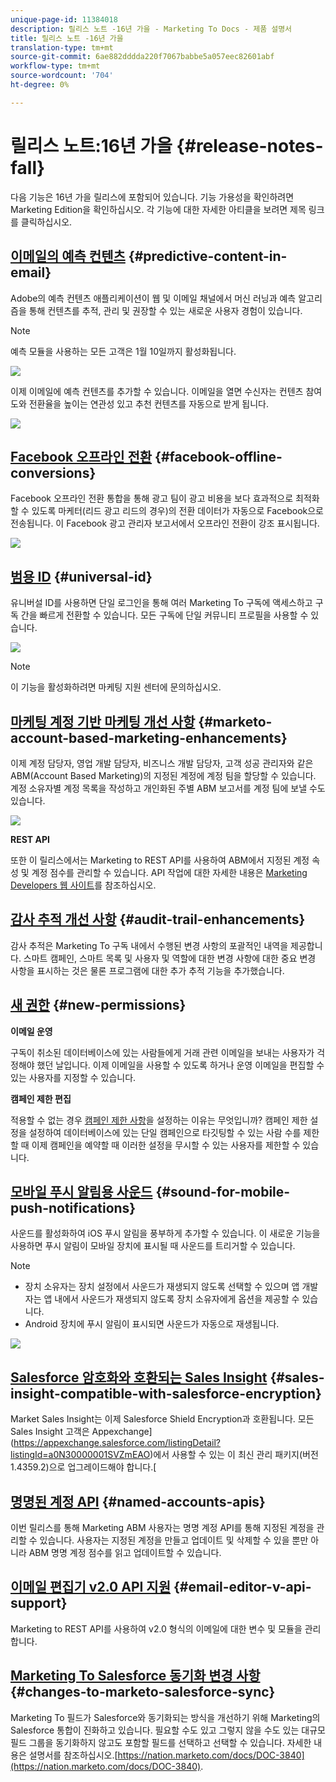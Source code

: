 ```yaml
---
unique-page-id: 11384018
description: 릴리스 노트 -16년 가을 - Marketing To Docs - 제품 설명서
title: 릴리스 노트 -16년 가을
translation-type: tm+mt
source-git-commit: 6ae882dddda220f7067babbe5a057eec82601abf
workflow-type: tm+mt
source-wordcount: '704'
ht-degree: 0%

---
```



# 릴리스 노트:16년 가을 {#release-notes-fall}

다음 기능은 16년 가을 릴리스에 포함되어 있습니다. 기능 가용성을 확인하려면 Marketing Edition을 확인하십시오. 각 기능에 대한 자세한 아티클을 보려면 제목 링크를 클릭하십시오.

## [이메일의 예측 컨텐츠](https://docs.marketo.com/display/docs/predictive+content)  {#predictive-content-in-email}

Adobe의 예측 컨텐츠 애플리케이션이 웹 및 이메일 채널에서 머신 러닝과 예측 알고리즘을 통해 컨텐츠를 추적, 관리 및 권장할 수 있는 새로운 사용자 경험이 있습니다.

>[!NOTE]
>
>예측 모듈을 사용하는 모든 고객은 1월 10일까지 활성화됩니다.

![](assets/shafe.png)

이제 이메일에 예측 컨텐츠를 추가할 수 있습니다. 이메일을 열면 수신자는 컨텐츠 참여도와 전환율을 높이는 연관성 있고 추천 컨텐츠를 자동으로 받게 됩니다.

![](assets/predictive.png)

## [Facebook 오프라인 전환](../../product-docs/demand-generation/facebook/understanding-facebook-offline-conversions.md)  {#facebook-offline-conversions}

Facebook 오프라인 전환 통합을 통해 광고 팀이 광고 비용을 보다 효과적으로 최적화할 수 있도록 마케터(리드 광고 리드의 경우)의 전환 데이터가 자동으로 Facebook으로 전송됩니다. 이 Facebook 광고 관리자 보고서에서 오프라인 전환이 강조 표시됩니다.

![](assets/facebook.png)

## [범용 ID](../../product-docs/administration/settings/using-a-universal-id-for-subscription-login.md) {#universal-id}

유니버설 ID를 사용하면 단일 로그인을 통해 여러 Marketing To 구독에 액세스하고 구독 간을 빠르게 전환할 수 있습니다. 모든 구독에 단일 커뮤니티 프로필을 사용할 수 있습니다.

![](assets/image2016-11-3-15-3a10-3a16.png)

>[!NOTE]
>
>이 기능을 활성화하려면 마케팅 지원 센터에 문의하십시오.

## [마케팅 계정 기반 마케팅 개선 사항](https://docs.marketo.com/pages/viewpage.action?pageid=11380718) {#marketo-account-based-marketing-enhancements}

이제 계정 담당자, 영업 개발 담당자, 비즈니스 개발 담당자, 고객 성공 관리자와 같은 ABM(Account Based Marketing)의 지정된 계정에 계정 팀을 할당할 수 있습니다. 계정 소유자별 계정 목록을 작성하고 개인화된 주별 ABM 보고서를 계정 팀에 보낼 수도 있습니다.

![](assets/account-team-11-15-16.png)

**REST API**

또한 이 릴리스에서는 Marketing to REST API를 사용하여 ABM에서 지정된 계정 속성 및 계정 점수를 관리할 수 있습니다. API 작업에 대한 자세한 내용은 [Marketing Developers 웹 사이트](https://developers.marketo.com/rest-api/lead-database/named-accounts)를 참조하십시오.

## [감사 추적 개선 사항](../../product-docs/administration/audit-trail/change-details-in-audit-trail.md) {#audit-trail-enhancements}

감사 추적은 Marketing To 구독 내에서 수행된 변경 사항의 포괄적인 내역을 제공합니다. 스마트 캠페인, 스마트 목록 및 사용자 및 역할에 대한 변경 사항에 대한 중요 변경 사항을 표시하는 것은 물론 프로그램에 대한 추가 추적 기능을 추가했습니다.

## [새 권한](../../product-docs/administration/users-and-roles/managing-user-roles-and-permissions/descriptions-of-role-permissions.md) {#new-permissions}

**이메일 운영**

구독이 취소된 데이터베이스에 있는 사람들에게 거래 관련 이메일을 보내는 사용자가 걱정해야 했던 날입니다. 이제 이메일을 사용할 수 있도록 하거나 운영 이메일을 편집할 수 있는 사용자를 지정할 수 있습니다.

**캠페인 제한 편집**

적용할 수 없는 경우 [캠페인 제한 사항](https://docs.marketo.com/display/DOCS/Enable+Lead+Restrictions+for+Smart+Campaigns)을 설정하는 이유는 무엇입니까? 캠페인 제한 설정을 설정하여 데이터베이스에 있는 단일 캠페인으로 타깃팅할 수 있는 사람 수를 제한할 때 이제 캠페인을 예약할 때 이러한 설정을 무시할 수 있는 사용자를 제한할 수 있습니다.

## [모바일 푸시 알림용 사운드](../../product-docs/mobile-marketing/push-notifications/configure-mobile-push-notification.md) {#sound-for-mobile-push-notifications}

사운드를 활성화하여 iOS 푸시 알림을 풍부하게 추가할 수 있습니다. 이 새로운 기능을 사용하면 푸시 알림이 모바일 장치에 표시될 때 사운드를 트리거할 수 있습니다.

>[!NOTE]
>
>* 장치 소유자는 장치 설정에서 사운드가 재생되지 않도록 선택할 수 있으며 앱 개발자는 앱 내에서 사운드가 재생되지 않도록 장치 소유자에게 옵션을 제공할 수 있습니다.
>* Android 장치에 푸시 알림이 표시되면 사운드가 자동으로 재생됩니다.

>



![](assets/sound-for-push-notifications.png)

## [Salesforce 암호화와 호환되는 Sales Insight](../../product-docs/marketo-sales-insight/msi-for-salesforce/installation/install-marketo-sales-insight-package-in-salesforce-appexchange.md) {#sales-insight-compatible-with-salesforce-encryption}

Market Sales Insight는 이제 Salesforce Shield Encryption과 호환됩니다. 모든 Sales Insight 고객은 Appexchange](https://appexchange.salesforce.com/listingDetail?listingId=a0N30000001SVZmEAO)에서 사용할 수 있는 이 최신 관리 패키지(버전 1.4359.2)으로 업그레이드해야 합니다.[

## [명명된 계정 API](https://developers.marketo.com/rest-api/lead-database/named-accounts/) {#named-accounts-apis}

이번 릴리스를 통해 Marketing ABM 사용자는 명명 계정 API를 통해 지정된 계정을 관리할 수 있습니다. 사용자는 지정된 계정을 만들고 업데이트 및 삭제할 수 있을 뿐만 아니라 ABM 명명 계정 점수를 읽고 업데이트할 수 있습니다.

## [이메일 편집기 v2.0 API 지원](https://developers.marketo.com/rest-api/assets/emails/) {#email-editor-v-api-support}

Marketing to REST API를 사용하여 v2.0 형식의 이메일에 대한 변수 및 모듈을 관리합니다.

## [Marketing To Salesforce 동기화 변경 사항](https://nation.marketo.com/docs/DOC-3840) {#changes-to-marketo-salesforce-sync}

Marketing To 필드가 Salesforce와 동기화되는 방식을 개선하기 위해 Marketing의 Salesforce 통합이 진화하고 있습니다. 필요할 수도 있고 그렇지 않을 수도 있는 대규모 필드 그룹을 동기화하지 않고도 포함할 필드를 선택하고 선택할 수 있습니다. 자세한 내용은 설명서를 참조하십시오.[https://nation.marketo.com/docs/DOC-3840](https://nation.marketo.com/docs/DOC-3840).

